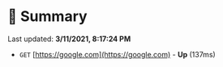 # 📖 Summary
Last updated: **3/11/2021, 8:17:24 PM**

- `GET` [https://google.com](https://google.com) - **Up** (137ms)
